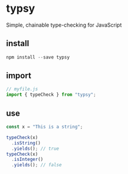 # typsy

Simple, chainable type-checking for JavaScript

## install

```js
npm install --save typsy
```

## import

```js
// myfile.js
import { typeCheck } from "typsy";
```

## use

```js
const x = "This is a string";

typeCheck(x)
  .isString()
  .yields(); // true
typeCheck(x)
  .isInteger()
  .yields(); // false
```
